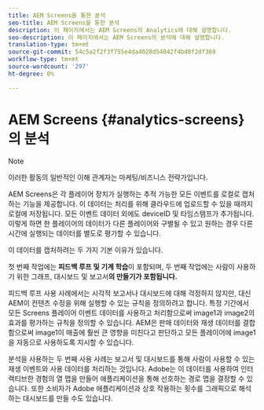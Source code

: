 ```yaml
---
title: AEM Screens을 통한 분석
seo-title: AEM Screens을 통한 분석
description: 이 페이지에서는 AEM Screens의 Analytics에 대해 설명합니다.
seo-description: 이 페이지에서는 AEM Screens의 분석에 대해 설명합니다.
translation-type: tm+mt
source-git-commit: 54c5a2f2f3f755e4da4028d54042f4bd8f2df369
workflow-type: tm+mt
source-wordcount: '297'
ht-degree: 0%

---
```



# AEM Screens {#analytics-screens}의 분석

>[!NOTE]
>
>이러한 활동의 일반적인 이해 관계자는 마케팅/비즈니스 전략가입니다.

AEM Screens은 각 플레이어 장치가 실행하는 추적 가능한 모든 이벤트를 로컬로 캡처하는 기능을 제공합니다. 이 데이터는 처리를 위해 클라우드에 업로드할 수 있을 때까지 로컬에 저장됩니다. 모든 이벤트 데이터 외에도 deviceID 및 타임스탬프가 추가됩니다. 이렇게 하면 한 플레이어의 데이터가 다른 플레이어와 구별될 수 있고 원하는 경우 다른 시간에 실행되는 데이터를 별도로 평가할 수 있습니다.

이 데이터를 캡처하려는 두 가지 기본 이유가 있습니다.

첫 번째 작업에는 **피드백 루프 및 기계 학습**&#x200B;이 포함되며, 두 번째 작업에는 사람이 사용하기 위한 그래프, 대시보드 및 보고서&#x200B;**의 만들기가 포함됩니다.**

피드백 루프 사용 사례에서는 시각적 보고서나 대시보드에 대해 걱정하지 않지만, 대신 AEM이 컨텐츠 수정을 위해 실행할 수 있는 규칙을 정의하려고 합니다. 특정 기간에서 모든 Screens 플레이어 이벤트 데이터를 사용하고 처리함으로써 image1과 image2의 효과를 평가하는 규칙을 정의할 수 있습니다. AEM은 판매 데이터와 재생 데이터를 결합함으로써 image1이 매출에 훨씬 큰 영향을 미친다고 판단하고 모든 플레이어에 image1을 자동으로 사용하도록 지시할 수 있습니다.

분석을 사용하는 두 번째 사용 사례는 보고서 및 대시보드를 통해 사람이 사용할 수 있는 재생 이벤트와 사용 데이터를 처리하는 것입니다.
Adobe는 이 데이터를 사용하여 인터랙티브한 경험의 열 맵을 만들어 애플리케이션을 통해 선호하는 경로 맵을 결정할 수 있습니다. 또한 소비자가 Adobe 애플리케이션과 상호 작용하는 횟수를 그래픽으로 해석하는 대시보드를 만들 수도 있습니다.

